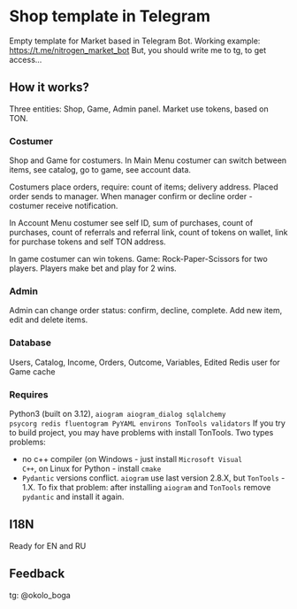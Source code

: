 # Shop template in Telegram
Empty template for Market based in Telegram Bot. 
Working example: https://t.me/nitrogen_market_bot
But, you should write me to tg, to get access...

## How it works?
Three entities: Shop, Game, Admin panel. 
Market use tokens, based on TON.

### Costumer
Shop and Game for costumers. In Main Menu costumer can switch between items, see catalog, go to game, see account data.

Costumers place orders, require: count of items; delivery address. Placed order sends to manager. When manager confirm or decline order - costumer receive notification.

In Account Menu costumer see self ID, sum of purchases, count of purchases, count of referrals and referral link, count of tokens on wallet, link for purchase tokens and self TON address.

In game costumer can win tokens. Game: Rock-Paper-Scissors for two players. Players make bet and play for 2 wins.
### Admin
Admin can change order status: confirm, decline, complete. Add new item, edit and delete items.

### Database
Users, Catalog, Income, Orders, Outcome, Variables, Edited
Redis user for Game cache 

### Requires
Python3 (built on 3.12), <code>aiogram aiogram_dialog sqlalchemy psycorg redis fluentogram PyYAML environs TonTools validators</code>
If you try to build project, you may have problems with install TonTools.
Two types problems: 
- no c++ compiler (on Windows - just install <code>Microsoft Visual C++</code>, on Linux for Python - install <code>cmake</code> 
- <code>Pydantic</code> versions conflict. <code>aiogram</code> use last version 2.8.X, but <code>TonTools</code> - 1.X. To fix that problem:
  after installing <code>aiogram</code> and <code>TonTools</code> remove <code>pydantic</code> and install it again. 

## I18N
Ready for EN and RU

## Feedback
tg: @okolo_boga
